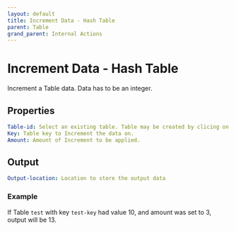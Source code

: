 ```yaml
---
layout: default
title: Increment Data - Hash Table
parent: Table
grand_parent: Internal Actions
---
```

# Increment Data - Hash Table
Increment a Table data. Data has to be an integer.

## Properties
```yaml
Table-id: Select an existing table. Table may be created by clicing on Table navigation on the left.
Key: Table key to Increment the data on.
Amount: Amount of Increment to be applied.
```

## Output
```yaml
Output-location: Location to store the output data
```

### Example
If Table `test` with key `test-key` had value 10, and amount was set to 3, output will be 13.

